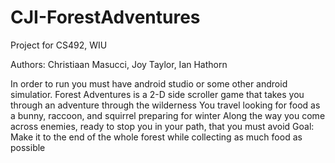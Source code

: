 # CJI-ForestAdventures
Project for CS492, WIU

Authors: Christiaan Masucci, Joy Taylor, Ian Hathorn

In order to run you must have android studio or some other android simulatior.
Forest Adventures is a 2-D side scroller game that takes you through an adventure through the wilderness
You travel looking for food as a bunny, raccoon, and squirrel preparing for winter
Along the way you come across enemies, ready to stop you in your path, that you must avoid 
Goal: Make it to the end of the whole forest while collecting as much food as possible
